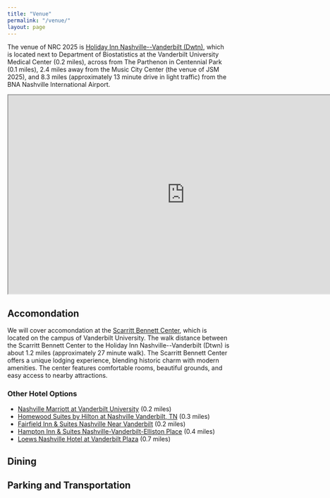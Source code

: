 ```yaml
---
title: "Venue"
permalink: "/venue/"
layout: page
---
```


The venue of NRC 2025 is [Holiday Inn Nashville--Vanderbilt (Dwtn)](https://www.ihg.com/holidayinn/hotels/us/en/nashville/bnavb/hoteldetail?cm_mmc=GoogleMaps-_-HI-_-US-_-BNAVB), which is located next to Department of Biostatistics at the Vanderbilt University Medical Center (0.2 miles), across from The Parthenon in Centennial Park (0.1 miles), 2.4 miles away from the Music City Center (the venue of JSM 2025), and 8.3 miles (approximately 13 minute drive in light traffic) from the BNA Nashville International Airport.

<iframe src="https://nrc2025.github.io/vuleafmap.html" width="800" height="450"></iframe>

## Accomondation

We will cover accomondation at the [Scarritt Bennett Center](https://scarrittbennett.org/), which is located on the campus of Vanderbilt University. The walk distance between the Scarritt Bennett Center to the Holiday Inn Nashville--Vanderbilt (Dtwn) is about 1.2 miles (approximately 27 minute walk). The Scarritt Bennett Center offers a unique lodging experience, blending historic charm with modern amenities. The center features comfortable rooms, beautiful grounds, and easy access to nearby attractions.

### Other Hotel Options

- [Nashville Marriott at Vanderbilt University](https://www.marriott.com/en-us/hotels/bnaav-nashville-marriott-at-vanderbilt-university/overview/) (0.2 miles)
- [Homewood Suites by Hilton at Nashville Vanderbilt, TN](https://www.hilton.com/en/hotels/bnavbhw-homewood-suites-nashville-vanderbilt-tn/?SEO_id=GMB-AMER-HG-BNAVBHW&y_source=1_MjA4MzI0OC03MTUtbG9jYXRpb24ud2Vic2l0ZQ%3D%3D) (0.3 miles)
- [Fairfield Inn & Suites Nashville Near Vanderbilt](https://www.marriott.com/en-us/hotels/bnafo-fairfield-inn-and-suites-nashville-near-vanderbilt/overview/) (0.2 miles)
- [Hampton Inn & Suites Nashville-Vanderbilt-Elliston Place](https://www.hilton.com/en/hotels/bnauvhx-hampton-suites-nashville-vanderbilt-elliston-place/) (0.4 miles)
- [Loews Nashville Hotel at Vanderbilt Plaza](https://www.loewshotels.com/vanderbilt-hotel) (0.7 miles)

## Dining

## Parking and Transportation


